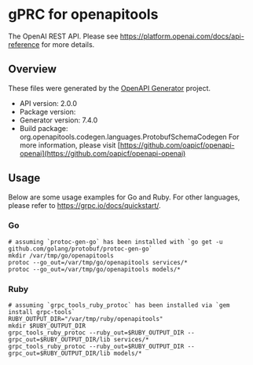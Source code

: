 # gPRC for openapitools

The OpenAI REST API. Please see https://platform.openai.com/docs/api-reference for more details.

## Overview
These files were generated by the [OpenAPI Generator](https://openapi-generator.tech) project.

- API version: 2.0.0
- Package version: 
- Generator version: 7.4.0
- Build package: org.openapitools.codegen.languages.ProtobufSchemaCodegen
For more information, please visit [https://github.com/oapicf/openapi-openai](https://github.com/oapicf/openapi-openai)

## Usage

Below are some usage examples for Go and Ruby. For other languages, please refer to https://grpc.io/docs/quickstart/.

### Go
```
# assuming `protoc-gen-go` has been installed with `go get -u github.com/golang/protobuf/protoc-gen-go`
mkdir /var/tmp/go/openapitools
protoc --go_out=/var/tmp/go/openapitools services/*
protoc --go_out=/var/tmp/go/openapitools models/*
```

### Ruby
```
# assuming `grpc_tools_ruby_protoc` has been installed via `gem install grpc-tools`
RUBY_OUTPUT_DIR="/var/tmp/ruby/openapitools"
mkdir $RUBY_OUTPUT_DIR
grpc_tools_ruby_protoc --ruby_out=$RUBY_OUTPUT_DIR --grpc_out=$RUBY_OUTPUT_DIR/lib services/*
grpc_tools_ruby_protoc --ruby_out=$RUBY_OUTPUT_DIR --grpc_out=$RUBY_OUTPUT_DIR/lib models/*
```
